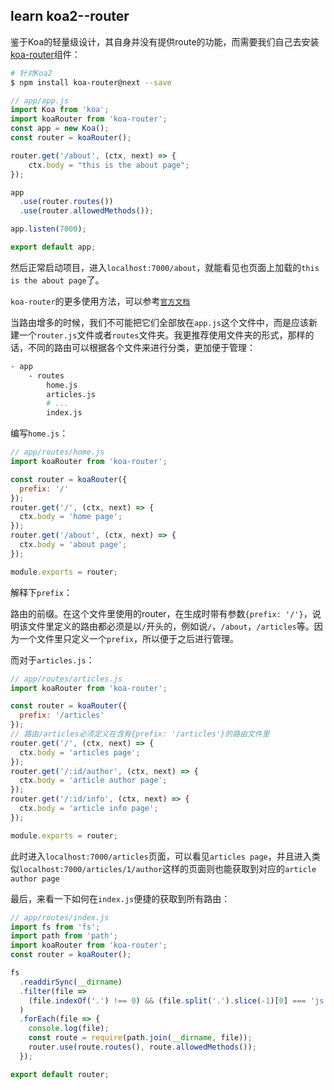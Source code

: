 ## learn koa2--router

鉴于Koa的轻量级设计，其自身并没有提供route的功能，而需要我们自己去安装[koa-router](https://github.com/alexmingoia/koa-router)组件：

```bash
# 针对Koa2
$ npm install koa-router@next --save
```

```javascript
// app/app.js
import Koa from 'koa';
import koaRouter from 'koa-router';
const app = new Koa();
const router = koaRouter();

router.get('/about', (ctx, next) => {
    ctx.body = "this is the about page";
});

app
  .use(router.routes())
  .use(router.allowedMethods());

app.listen(7000);

export default app;
```

然后正常启动项目，进入`localhost:7000/about`，就能看见也页面上加载的`this is the about page`了。

`koa-router`的更多使用方法，可以参考[`官方文档`](https://github.com/alexmingoia/koa-router/tree/master/)

当路由增多的时候，我们不可能把它们全部放在`app.js`这个文件中，而是应该新建一个`router.js`文件或者`routes`文件夹。我更推荐使用文件夹的形式，那样的话，不同的路由可以根据各个文件来进行分类，更加便于管理：

```bash
- app
    - routes
        home.js
        articles.js
        # ...
        index.js
```

编写`home.js`：

```javascript
// app/routes/home.js
import koaRouter from 'koa-router';

const router = koaRouter({
  prefix: '/'
});
router.get('/', (ctx, next) => {
  ctx.body = 'home page';
});
router.get('/about', (ctx, next) => {
  ctx.body = 'about page';
});

module.exports = router;
```

解释下`prefix`：

路由的前缀。在这个文件里使用的router，在生成时带有参数`{prefix: '/'}`，说明该文件里定义的路由都必须是以`/`开头的，例如说`/`，`/about`，`/articles`等。因为一个文件里只定义一个`prefix`，所以便于之后进行管理。

而对于`articles.js`：

```javascript
// app/routes/articles.js
import koaRouter from 'koa-router';

const router = koaRouter({
  prefix: '/articles'
});
// 路由/articles必须定义在含有{prefix: '/articles'}的路由文件里
router.get('/', (ctx, next) => {
  ctx.body = 'articles page';
});
router.get('/:id/author', (ctx, next) => {
  ctx.body = 'article author page';
});
router.get('/:id/info', (ctx, next) => {
  ctx.body = 'article info page';
});

module.exports = router;
```

此时进入`localhost:7000/articles`页面，可以看见`articles page`，并且进入类似`localhost:7000/articles/1/author`这样的页面则也能获取到对应的`article author page`

最后，来看一下如何在`index.js`便捷的获取到所有路由：

```javascript
// app/routes/index.js
import fs from 'fs';
import path from 'path';
import koaRouter from 'koa-router';
const router = koaRouter();

fs
  .readdirSync(__dirname)
  .filter(file =>
    (file.indexOf('.') !== 0) && (file.split('.').slice(-1)[0] === 'js') && file !== 'index.js'
  )
  .forEach(file => {
    console.log(file);
    const route = require(path.join(__dirname, file));
    router.use(route.routes(), route.allowedMethods());
  });

export default router;
```
